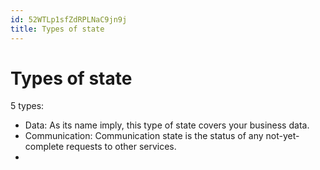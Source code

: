 ```yaml
---
id: 52WTLp1sfZdRPLNaC9jn9j
title: Types of state
---
```





# Types of state

5 types:
* Data: As its name imply, this type of state covers your business data.
* Communication: Communication state is the status of any not-yet-complete requests to other services.
* 

